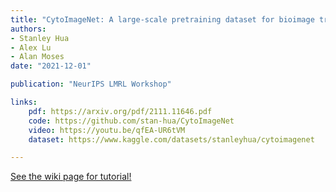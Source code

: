 ```yaml
---
title: "CytoImageNet: A large-scale pretraining dataset for bioimage transfer learning"
authors:
- Stanley Hua
- Alex Lu
- Alan Moses
date: "2021-12-01"

publication: "NeurIPS LMRL Workshop"

links:
    pdf: https://arxiv.org/pdf/2111.11646.pdf
    code: https://github.com/stan-hua/CytoImageNet
    video: https://youtu.be/qfEA-UR6tVM
    dataset: https://www.kaggle.com/datasets/stanleyhua/cytoimagenet

---
```



[See the wiki page for tutorial!](https://github.com/hadisinaee/avicenna/wiki)